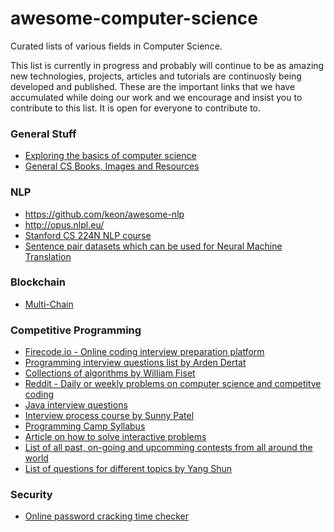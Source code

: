 # awesome-computer-science
Curated lists of various fields in Computer Science.

This list is currently in progress and probably will continue to be as amazing new technologies, projects, articles and tutorials are continuosly being developed and published. These are the important links that we have accumulated while doing our work and we encourage and insist you to contribute to this list. It is open for everyone to contribute to.

### General Stuff
* [Exploring the basics of computer science](https://medium.com/basecs)
* [General CS Books, Images and Resources](https://drive.google.com/open?id=1hApCEF55v_IEArArLxxK5Xc2UVb0Qlv1)

### NLP
* https://github.com/keon/awesome-nlp
* http://opus.nlpl.eu/
* [Stanford CS 224N NLP course](http://web.stanford.edu/class/cs224n/)
* [Sentence pair datasets which can be used for Neural Machine Translation](http://www.manythings.org/anki/)


### Blockchain
* [Multi-Chain](https://www.multichain.com/)


### Competitive Programming
* [Firecode.io - Online coding interview preparation platform](https://www.firecode.io/)
* [Programming interview questions list by Arden Dertat](http://www.ardendertat.com/2012/01/09/programming-interview-questions/)
* [Collections of algorithms by William Fiset](https://github.com/williamfiset/algorithms)
* [Reddit - Daily or weekly problems on computer science and competitve coding](https://www.reddit.com/r/dailyprogrammer)
* [Java interview questions](http://www.java67.com/2015/07/array-concepts-interview-questions-answers-java.html?m=1)
* [Interview process course by Sunny Patel](https://github.com/sunnypatel165/c2c2018)
* [Programming Camp Syllabus](https://docs.google.com/document/d/1_dc3Ifg7Gg1LxhiqMMmE9UbTsXpdRiYh4pKILYG2eA4/edit?usp=drivesdk)
* [Article on how to solve interactive problems](https://discuss.codechef.com/questions/141708/interactive-problems-and-the-way-to-deal-with-them)
* [List of all past, on-going and upcomming contests from all around the world](https://clist.by/)
* [List of questions for different topics by Yang Shun](https://github.com/yangshun/tech-interview-handbook)


### Security
* [Online password cracking time checker](http://lastbit.com/pswcalc.asp)
